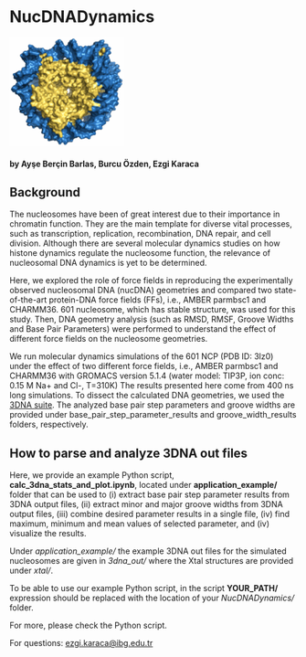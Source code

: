 # NucDNADynamics

<img src="logo.png" alt="logo" width="200" />

#### by Ayşe Berçin Barlas, Burcu Özden, Ezgi Karaca

## Background
The nucleosomes have been of great interest due to their importance in chromatin function. They are the main template for diverse vital processes, such as transcription, replication, recombination, DNA repair, and cell division. Although there are several molecular dynamics studies on how histone dynamics regulate the nucleosome function, the relevance of nucleosomal DNA dynamics is yet to be determined.

Here, we explored the role of force fields in reproducing the experimentally observed nucleosomal DNA (nucDNA) geometries and compared two state-of-the-art protein-DNA force fields (FFs), i.e., AMBER parmbsc1 and CHARMM36. 601 nucleosome, which has stable structure, was used for this study. Then, DNA geometry analysis (such as RMSD, RMSF, Groove Widths and Base Pair Parameters) were performed to understand the effect of different force fields on the nucleosome geometries.

We run molecular dynamics simulations of the 601 NCP (PDB ID: 3lz0) under the effect of two different force fields, i.e., AMBER parmbsc1 and CHARMM36 with GROMACS version 5.1.4 (water model: TIP3P, ion conc: 0.15 M Na+ and Cl-, T=310K)
The results presented here come from 400 ns long simulations. To dissect the calculated DNA geometries, we used the [3DNA suite](https://x3dna.org/). 
The analyzed base pair step parameters and groove widths are provided under base_pair_step_parameter_results and groove_width_results folders, respectively.

## How to parse and analyze 3DNA out files

Here, we provide an example Python script, **calc_3dna_stats_and_plot.ipynb**, located under **application_example/** folder that can be used to (i) extract base pair step parameter results from 3DNA output files, (ii) extract minor and major groove widths from 3DNA output files, (iii) combine desired parameter results in a single file, (iv) find maximum, minimum and mean values of selected parameter, and (iv) visualize the results. 

Under *application_example/* the example 3DNA out files for the simulated nucleosomes are given in *3dna_out/* where the Xtal structures are provided under *xtal/*.

To be able to use our example Python script, in the script **YOUR_PATH/** expression should be replaced with the location of your *NucDNADynamics/* folder.

For more, please check the Python script.

For questions: ezgi.karaca@ibg.edu.tr
